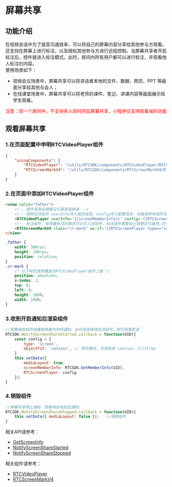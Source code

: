 # 屏幕共享

## 功能介绍

在视频会话中为了提高沟通效率，可以将自己的屏幕内容分享给其他参与方观看。还支持在屏幕上进行标注，以及授权其他参与方进行远程控制。当屏幕共享者开启标注后，控件就进入标注模式。此时，房间内所有用户都可以进行标注，并观看他人标注的内容。</br>
使用场景如下：
* 视频会议场景中，屏幕共享可以将讲话者本地的文件、数据、网页、PPT 等画面分享给其他与会人；
* 在线课堂场景中，屏幕共享可以将老师的课件、笔记、讲课内容等画面展示给学生观看。

<font color="#FF0000">注意：同一个房间中，不支持多人同时开启屏幕共享，小程序仅支持观看端的功能</font>


<h2 id=role_watch>观看屏幕共享</h2> 

<h3 id=declare>1.在页面配置中申明RTCVideoPlayer组件</h3> 

```json
{
    "usingComponents": {
        "RTCVideoPlayer": "/utils/RTCSDK/components/RTCVideoPlayer/RTCVideoPlayer",//声明视频拉流组件，需定位到对应目录
        "RTCScreenMarkV4": "/utils/RTCSDK/components/RTCScreenMarkV4/RTCScreenMarkV4",//声明屏幕共享标注组件，需定位到对应目录
    }
}
```

<h3 id=wxml>2.在页面中添加RTCVideoPlayer组件</h3> 

```html
<view calss="father">
    <!-- 组件宽高会根据父元素宽高继承 -->
    <!-- 视频拉流组件 userInfo传入成员信息，config传入配置信息，详细请参考组件文档 -->
    <RTCVideoPlayer userInfo='{{screenMemberInfo}}' config='{{RTCScreenPlayer}}' wx:if='{{mediaLayout}}'></RTCVideoPlayer>
    <!-- 标注组件，有观看标注的需求可以引入该组件，标注组件需要自己调整定位属性,可参考下面的CSS代码 -->
    <RTCScreenMarkV4 class="cr-mark" wx:if='{{RTCScreenPlayer.type=="screen"}}' config='{{RTCScreenPlayer}}'></RTCScreenMarkV4>
</view>
```

```css
.father {
    width: 300rpx;
    height: 100rpx;
    position: relative;
}
.cr-mark {
    /* 以下样式使其覆盖在RTCVideoPlayer组件上面 */
    position: absolute;
    z-index: 2;
    top: 0;
    left: 0;
    height: 100%;
    width: 100%;
}
```

<h3 id=render>3.收到开启通知后渲染组件</h3> 

```js
//观看端收到开始播放屏幕共享的通知。此时渲染媒体拉流组件，即可观看影音
RTCSDK.NotifyScreenShareStarted.callback = function(UID){
    const config = {
        type: 'screen',
        objectFit: 'contain', // 填充模式，可选值有 contain，fillCrop
    }
    this.setData({
        mediaLayout: true,
        screenMemberInfo: RTCSDK.GetMemberInfo(UID),
        RTCScreenPlayer: config
    });
}
```

<h3 id=destory>4.销毁组件</h3> 

```js
//屏幕共享停止通知，观看端会收到此通知。
RTCSDK.NotifyScreenShareStopped.callback = function(UID){
    this.setData({ mediaLayout: false });   //销毁组件
}

```

相关API请参考：
* [GetScreenInfo](API.md#CRVideo_GetScreenInfo)
* [NotifyScreenShareStarted](API.md#CRVideo_NotifyScreenShareStarted)
* [NotifyScreenShareStopped](API.md#CRVideo_NotifyScreenShareStopped)

相关组件请参考：
* [RTCVideoPlayer](API.md#RTCVideoPlayer)
* [RTCScreenMarkV4](API.md#RTCScreenMarkV4)
